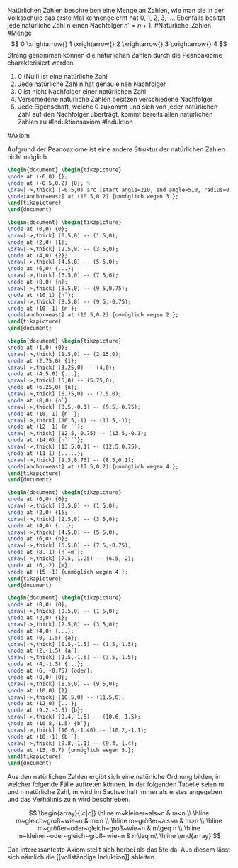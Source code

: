 Natürlichen Zahlen beschreiben eine Menge an Zahlen, wie man sie in der Volksschule das erste Mal kennengelernt hat 0, 1, 2, 3, …. Ebenfalls besitzt jede natürliche Zahl n einen Nachfolger $n' = n+1$. #Natürliche_Zahlen #Menge 
$$
0 \xrightarrow{} 1 \xrightarrow{} 2 \xrightarrow{} 3 \xrightarrow{} 4
$$
Streng genommen können die natürlichen Zahlen durch die Peanoaxiome charakterisiert werden.

1. 0 (Null) ist eine natürliche Zahl
2. Jede natürliche Zahl n hat genau einen Nachfolger
3. 0 ist nicht Nachfolger einer natürlichen Zahl
4. Verschiedene natürliche Zahlen besitzen verschiedene Nachfolger
5. Jede Eigenschaft, welche 0 zukommt und sich von jeder natürlichen Zahl auf den Nachfolger überträgt, kommt bereits allen natürlichen Zahlen zu #Induktionsaxiom #Induktion 

#Axiom 

Aufgrund der Peanoaxiome ist eine andere Struktur der natürlichen Zahlen nicht möglich.

```tikz 
\begin{document} \begin{tikzpicture}
\node at (-6,0) {};
\node at (-0.5,0.2) {0}; % 
\draw[->,thick] (-0.5,0) arc [start angle=210, end angle=510, radius=0.5];
\node[anchor=east] at (10.5,0.2) {unmöglich wegen 3.};
\end{tikzpicture} 
\end{document}
```

```tikz 
\begin{document} \begin{tikzpicture} 
\node at (0,0) {0}; 
\draw[->,thick] (0.5,0) -- (1.5,0); 
\node at (2,0) {1}; 
\draw[->,thick] (2.5,0) -- (3.5,0); 
\node at (4,0) {2}; 
\draw[->,thick] (4.5,0) -- (5.5,0); 
\node at (6,0) {...}; 
\draw[->,thick] (6.5,0) -- (7.5,0); 
\node at (8,0) {n};
\draw[->,thick] (8.5,0) -- (9.5,0.75); 
\node at (10,1) {n`}; 
\draw[->,thick] (8.5,0) -- (9.5,-0.75); 
\node at (10,-1) {n`}; 
\node[anchor=east] at (16.5,0.2) {unmöglich wegen 2.};
\end{tikzpicture} 
\end{document} 
```
```tikz 
\begin{document} \begin{tikzpicture} 
\node at (1,0) {0}; 
\draw[->,thick] (1.5,0) -- (2.15,0); 
\node at (2.75,0) {1}; 
\draw[->,thick] (3.25,0) -- (4,0); 
\node at (4.5,0) {...}; 
\draw[->,thick] (5,0) -- (5.75,0); 
\node at (6.25,0) {n}; 
\draw[->,thick] (6.75,0) -- (7.5,0); 
\node at (8,0) {n`};
\draw[->,thick] (8.5,-0.1) -- (9.5,-0.75); 
\node at (10,-1) {n``}; 
\draw[->,thick] (10.5,-1) -- (11.5,-1); 
\node at (12,-1) {n```}; 
\draw[->,thick] (12.5,-0.75) -- (13.5,-0.1); 
\node at (14,0) {n````}; 
\draw[->,thick] (13.5,0.1) -- (12.5,0.75);
\node at (11,1) {.....}; 
\draw[->,thick] (9.5,0.75) -- (8.5,0.1);
\node[anchor=east] at (17.5,0.2) {unmöglich wegen 4.};
\end{tikzpicture} 
\end{document} 
```
```tikz 
\begin{document} \begin{tikzpicture} 
\node at (0,0) {0}; 
\draw[->,thick] (0.5,0) -- (1.5,0); 
\node at (2,0) {1}; 
\draw[->,thick] (2.5,0) -- (3.5,0); 
\node at (4,0) {...}; 
\draw[->,thick] (4.5,0) -- (5.5,0); 
\node at (6,0) {n}; 
\draw[->,thick] (6.5,0) -- (7.5,-0.75); 
\node at (8,-1) {n`=m`};
\draw[->,thick] (7.5,-1.25) -- (6.5,-2); 
\node at (6,-2) {m}; 
\node at (15,-1) {unmöglich wegen 4.};
\end{tikzpicture} 
\end{document} 
```
```tikz 
\begin{document} \begin{tikzpicture} 
\node at (0,0) {0}; 
\draw[->,thick] (0.5,0) -- (1.5,0); 
\node at (2,0) {1}; 
\draw[->,thick] (2.5,0) -- (3.5,0); 
\node at (4,0) {...}; 
\node at (0,-1.5) {a}; 
\draw[->,thick] (0.5,-1.5) -- (1.5,-1.5); 
\node at (2,-1.5) {a`}; 
\draw[->,thick] (2.5,-1.5) -- (3.5,-1.5); 
\node at (4,-1.5) {...}; 
\node at (6, -0.75) {oder};
\node at (8,0) {0}; 
\draw[->,thick] (8.5,0) -- (9.5,0); 
\node at (10,0) {1}; 
\draw[->,thick] (10.5,0) -- (11.5,0); 
\node at (12,0) {...}; 
\node at (9.2,-1.5) {b};
\draw[->,thick] (9.4,-1.5) -- (10.6,-1.5);
\node at (10.8,-1.5) {b`};
\draw[->,thick] (10.6,-1.40) -- (10.2,-1.1);
\node at (10,-1) {b``};
\draw[->,thick] (9.8,-1.1) -- (9.4,-1.4);
\node at (15,-0.7) {unmöglich wegen 5.};
\end{tikzpicture} 
\end{document} 
```

Aus den natürlichen Zahlen ergibt sich eine natürliche Ordnung bilden, in welcher folgende Fälle auftreten können. In der folgenden Tabelle seien m und n natürliche Zahl, m wird im Sachverhalt immer als erstes angegeben und das Verhältnis zu n wird beschrieben.

$$
\begin{array}{|c|c|} \hline m~kleiner~als~n & m<n  \\ \hline m~gleich~groß~wie~n & m=n \\ \hline m~größer~als~n & m>n \\ \hline m~größer~oder~gleich~groß~wie~n & m\geq n \\ \hline m~kleiner~oder~gleich~groß~wie~n & m\leq n\\ \hline \end{array}
$$


Das interessanteste Axiom stellt sich herbei als das 5te da. Aus diesem lässt sich nämlich die [[vollständige Induktion]] ableiten.
